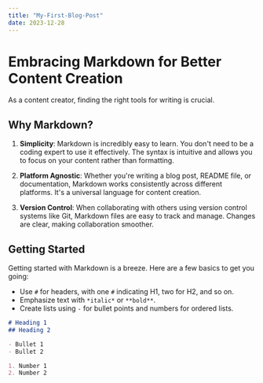 ```yaml
---
title: "My-First-Blog-Post"
date: 2023-12-28
---
```

# Embracing Markdown for Better Content Creation
As a content creator, finding the right tools for writing is crucial.

## Why Markdown?

1. **Simplicity**: Markdown is incredibly easy to learn. You don't need to be a coding expert to use it effectively. The syntax is intuitive and allows you to focus on your content rather than formatting.

2. **Platform Agnostic**: Whether you're writing a blog post, README file, or documentation, Markdown works consistently across different platforms. It's a universal language for content creation.

3. **Version Control**: When collaborating with others using version control systems like Git, Markdown files are easy to track and manage. Changes are clear, making collaboration smoother.

## Getting Started

Getting started with Markdown is a breeze. Here are a few basics to get you going:

- Use `#` for headers, with one `#` indicating H1, two for H2, and so on.
- Emphasize text with `*italic*` or `**bold**`.
- Create lists using `-` for bullet points and numbers for ordered lists.

```markdown
# Heading 1
## Heading 2

- Bullet 1
- Bullet 2

1. Number 1
2. Number 2
